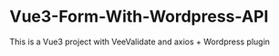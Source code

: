 # Vue3-Form-With-Wordpress-API
This is a Vue3 project with VeeValidate and axios + Wordpress plugin 
